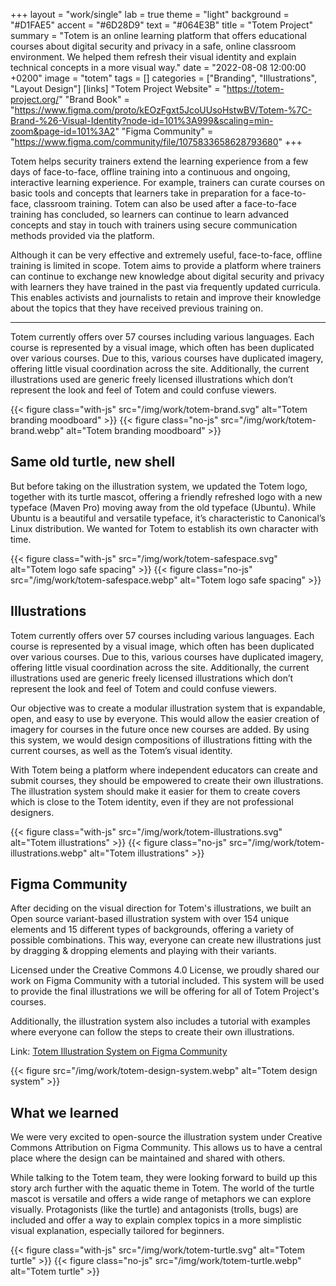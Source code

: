 +++
layout = "work/single"
lab = true
theme = "light"
background = "#D1FAE5"
accent = "#6D28D9"
text = "#064E3B"
title = "Totem Project"
summary = "Totem is an online learning platform that offers educational courses about digital security and privacy in a safe, online classroom environment. We helped them refresh their visual identity and explain technical concepts in a more visual way."
date = "2022-08-08 12:00:00 +0200"
image = "totem"
tags = []
categories = ["Branding", "Illustrations", "Layout Design"]
[links]
    "Totem Project Website" = "https://totem-project.org/"
    "Brand Book" = "https://www.figma.com/proto/kEOzFgxt5JcoUUsoHstwBV/Totem-%7C-Brand-%26-Visual-Identity?node-id=101%3A999&scaling=min-zoom&page-id=101%3A2"
    "Figma Community" = "https://www.figma.com/community/file/1075833658628793680"
+++

Totem helps security trainers extend the learning experience from a few days of face-to-face, offline training into a continuous and ongoing, interactive learning experience. For example, trainers can curate courses on basic tools and concepts that learners take in preparation for a face-to-face, classroom training. Totem can also be used after a face-to-face training has concluded, so learners can continue to learn advanced concepts and stay in touch with trainers using secure communication methods provided via the platform. 

Although it can be very effective and extremely useful, face-to-face, offline training is limited in scope. Totem aims to provide a platform where trainers can continue to exchange new knowledge about digital security and privacy with learners they have trained in the past via frequently updated curricula. This enables activists and journalists to retain and improve their knowledge about the topics that they have received previous training on.

---

Totem currently offers over 57 courses including various languages. Each course is represented by a visual image, which often has been duplicated over various courses. Due to this, various courses have duplicated imagery, offering little visual coordination across the site. Additionally, the current illustrations used are generic freely licensed illustrations which don’t represent the look and feel of Totem and could confuse viewers.

{{< figure class="with-js" src="/img/work/totem-brand.svg" alt="Totem branding moodboard" >}}
{{< figure class="no-js" src="/img/work/totem-brand.webp" alt="Totem branding moodboard" >}}

## Same old turtle, new shell

But before taking on the illustration system, we updated the Totem logo, together with its turtle mascot, offering a friendly refreshed logo with a new typeface (Maven Pro) moving away from the old typeface (Ubuntu). While Ubuntu is a beautiful and versatile typeface, it’s characteristic to Canonical’s Linux distribution. We wanted for Totem to establish its own character with time.

{{< figure class="with-js" src="/img/work/totem-safespace.svg" alt="Totem logo safe spacing" >}}
{{< figure class="no-js" src="/img/work/totem-safespace.webp" alt="Totem logo safe spacing" >}}

## Illustrations

Totem currently offers over 57 courses including various languages. Each course is represented by a visual image, which often has been duplicated over various courses. Due to this, various courses have duplicated imagery, offering little visual coordination across the site. Additionally, the current illustrations used are generic freely licensed illustrations which don’t represent the look and feel of Totem and could confuse viewers.

Our objective was to create a modular illustration system that is expandable, open, and easy to use by everyone. This would allow the easier creation of imagery for courses in the future once new courses are added. By using this system, we would design compositions of illustrations fitting with the current courses, as well as the Totem’s visual identity. 

With Totem being a platform where independent educators can create and submit courses, they should be empowered to create their own illustrations. The illustration system should make it easier for them to create covers which is close to the Totem identity, even if they are not professional designers.

{{< figure class="with-js" src="/img/work/totem-illustrations.svg" alt="Totem illustrations" >}}
{{< figure class="no-js" src="/img/work/totem-illustrations.webp" alt="Totem illustrations" >}}

## Figma Community

After deciding on the visual direction for Totem's illustrations, we built an Open source variant-based illustration system with over 154 unique elements and 15 different types of backgrounds, offering a variety of possible combinations. This way, everyone can create new illustrations just by dragging & dropping elements and playing with their variants.

Licensed under the Creative Commons 4.0 License, we proudly shared our work on Figma Community with a tutorial included. This system will be used to provide the final illustrations we will be offering for all of Totem Project's courses.

Additionally, the illustration system also includes a tutorial with examples where everyone can follow the steps to create their own illustrations.

Link: [Totem Illustration System on Figma Community](https://www.figma.com/community/file/1075833658628793680)

{{< figure src="/img/work/totem-design-system.webp" alt="Totem design system" >}}

## What we learned

We were very excited to open-source the illustration system under Creative Commons Attribution on Figma Community. This allows us to have a central place where the design can be maintained and shared with others. 

While talking to the Totem team, they were looking forward to build up this story arch further with the aquatic theme in Totem. The world of the turtle mascot is versatile and offers a wide range of metaphors we can explore visually. Protagonists (like the turtle) and antagonists (trolls, bugs) are included and offer a way to explain complex topics in a more simplistic visual explanation, especially tailored for beginners.

{{< figure class="with-js" src="/img/work/totem-turtle.svg" alt="Totem turtle" >}}
{{< figure class="no-js" src="/img/work/totem-turtle.webp" alt="Totem turtle" >}}
